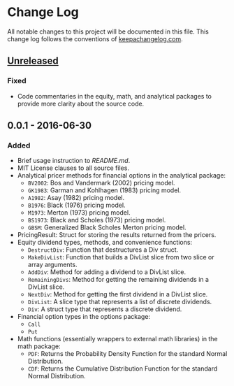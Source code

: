 # Change Log
All notable changes to this project will be documented in this file. This change log follows the conventions of [keepachangelog.com](http://keepachangelog.com/).

## [Unreleased]
### Fixed
- Code commentaries in the equity, math, and analytical packages to provide
  more clarity about the source code.

## 0.0.1 - 2016-06-30
### Added
- Brief usage instruction to _README.md_.
- MIT License clauses to all source files.
- Analytical pricer methods for financial options in the analytical package:
  - `BV2002`: Bos and Vandermark (2002) pricing model.
  - `GK1983`: Garman and Kohlhagen (1983) pricing model.
  - `A1982`: Asay (1982) pricing model.
  - `B1976`: Black (1976) pricing model.
  - `M1973`: Merton (1973) pricing model.
  - `BS1973`: Black and Scholes (1973) pricing model.
  - `GBSM`: Generalized Black Scholes Merton pricing model.
- PricingResult: Struct for storing the results returned from the pricers.
- Equity dividend types, methods, and convenience functions:
  - `DestructDiv`: Function that destructures a Div struct.
  - `MakeDivList`: Function that builds a DivList slice from two slice or array
                   arguments.
  - `AddDiv`: Method for adding a dividend to a DivList slice.
  - `RemainingDivs`: Method for getting the remaining dividends in a DivList slice.
  - `NextDiv`: Method for getting the first dividend in a DivList slice.
  - `DivList`: A slice type that represents a list of discrete dividends.
  - `Div`: A struct type that represents a discrete dividend.
- Financial option types in the options package:
  - `Call`
  - `Put`
- Math functions (essentially wrappers to external math libraries) in the math
  package:
  - `PDF`: Returns the Probability Density Function for the standard Normal
           Distribution.
  - `CDF`: Returns the Cumulative Distribution Function for the standard Normal
           Distribution.

[Unreleased]: https://github.com/kervinlow/quantstruct/compare/0.0.2...HEAD
[0.0.2]: https://github.com/kervinlow/quantstruct/compare/0.0.1...0.0.2
